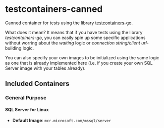 # testcontainers-canned
Canned container for tests using the library [testcontainers-go](https://github.com/testcontainers/testcontainers-go).

What does it mean?
It means that if you have tests using the library _testcontainers-go_, you can easily spin up some specific applications without worring about the _waiting_ logic or _connection string/client url_-building logic.

You can also specify your own images to be initialized using the same logic as one that is already implemented here (i.e. if you create your own SQL Server image with your tables already).

## Included Containers
### General Purpose

#### SQL Server for Linux
- **Default Image**: `mcr.microsoft.com/mssql/server`